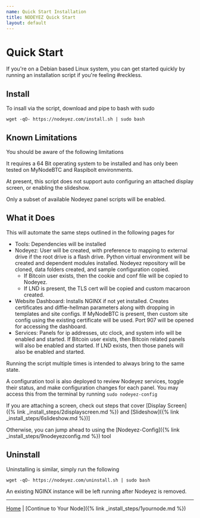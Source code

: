 ```yaml
---
name: Quick Start Installation
title: NODEYEZ Quick Start
layout: default
---
```


# Quick Start

If you're on a Debian based Linux system, you can get started quickly by running an installation script if you're feeling #reckless.

## Install

To insall via the script, download and pipe to bash with sudo
```shell
wget -qO- https://nodeyez.com/install.sh | sudo bash
```

## Known Limitations

You should be aware of the following limitations

It requires a 64 Bit operating system to be installed and has only been tested on MyNodeBTC and Raspibolt environments.

At present, this script does not support auto configuring an attached display screen, or enabling the slideshow.

Only a subset of available Nodeyez panel scripts will be enabled.

## What it Does

This will automate the same steps outlined in the following pages for

- Tools: Dependencies will be installed
- Nodeyez: User will be created, with preference to mapping to external drive if the root drive is a flash drive.  Python virtual environment will be created and dependent modules installed.  Nodeyez repository will be cloned, data folders created, and sample configuration copied.  
  - If Bitcoin user exists, then the cookie and conf file will be copied to Nodeyez. 
  - If LND is present, the TLS cert will be copied and custom macaroon created.
- Website Dashboard: Installs NGINX if not yet installed. Creates certificates and diffie-hellman parameters along with dropping in templates and site configs.  If MyNodeBTC is present, then custom site config using the existing certificate will be used. Port 907 will be opened for accessing the dashboard.
- Services: Panels for ip addresses, utc clock, and system info will be enabled and started. If Bitcoin user exists, then Bitcoin related panels will also be enabled and started. If LND exists, then those panels will also be enabled and started.

Running the script multiple times is intended to always bring to the same state. 

A configuration tool is also deployed to review Nodeyez services, toggle their status, and make configuration changes for each panel.  You may access this from the terminal by running `sudo nodeyez-config`

If you are attaching a screen, check out steps that cover
[Display Screen]({% link _install_steps/2displayscreen.md %}) and 
[Slideshow]({% link _install_steps/6slideshow.md %})]

Otherwise, you can jump ahead to using the [Nodeyez-Config]({% link _install_steps/9nodeyezconfig.md %}) tool

## Uninstall

Uninstalling is similar, simply run the following
```shell
wget -qO- https://nodeyez.com/uninstall.sh | sudo bash
```

An existing NGINX instance will be left running after Nodeyez is removed.

---

[Home](../) | [Continue to Your Node]({% link _install_steps/1yournode.md %})